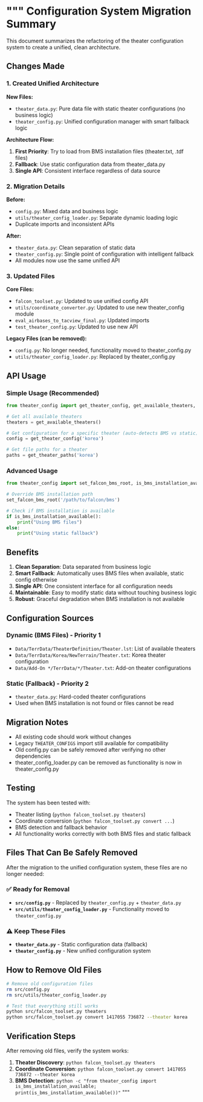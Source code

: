 """
Configuration System Migration Summary
=====================================

This document summarizes the refactoring of the theater configuration system
to create a unified, clean architecture.

## Changes Made

### 1. Created Unified Architecture

**New Files:**
- `theater_data.py`: Pure data file with static theater configurations (no business logic)
- `theater_config.py`: Unified configuration manager with smart fallback logic

**Architecture Flow:**
1. **First Priority**: Try to load from BMS installation files (theater.txt, .tdf files)
2. **Fallback**: Use static configuration data from theater_data.py
3. **Single API**: Consistent interface regardless of data source

### 2. Migration Details

**Before:**
- `config.py`: Mixed data and business logic
- `utils/theater_config_loader.py`: Separate dynamic loading logic
- Duplicate imports and inconsistent APIs

**After:**
- `theater_data.py`: Clean separation of static data
- `theater_config.py`: Single point of configuration with intelligent fallback
- All modules now use the same unified API

### 3. Updated Files

**Core Files:**
- `falcon_toolset.py`: Updated to use unified config API
- `utils/coordinate_converter.py`: Updated to use new theater_config module
- `eval_airbases_to_tacview_final.py`: Updated imports
- `test_theater_config.py`: Updated to use new API

**Legacy Files (can be removed):**
- `config.py`: No longer needed, functionality moved to theater_config.py
- `utils/theater_config_loader.py`: Replaced by theater_config.py

## API Usage

### Simple Usage (Recommended)
```python
from theater_config import get_theater_config, get_available_theaters, get_theater_paths

# Get all available theaters
theaters = get_available_theaters()

# Get configuration for a specific theater (auto-detects BMS vs static)
config = get_theater_config('korea')

# Get file paths for a theater
paths = get_theater_paths('korea')
```

### Advanced Usage
```python
from theater_config import set_falcon_bms_root, is_bms_installation_available

# Override BMS installation path
set_falcon_bms_root('/path/to/falcon/bms')

# Check if BMS installation is available
if is_bms_installation_available():
    print("Using BMS files")
else:
    print("Using static fallback")
```

## Benefits

1. **Clean Separation**: Data separated from business logic
2. **Smart Fallback**: Automatically uses BMS files when available, static config otherwise  
3. **Single API**: One consistent interface for all configuration needs
4. **Maintainable**: Easy to modify static data without touching business logic
5. **Robust**: Graceful degradation when BMS installation is not available

## Configuration Sources

### Dynamic (BMS Files) - Priority 1
- `Data/TerrData/TheaterDefinition/Theater.lst`: List of available theaters
- `Data/TerrData/Korea/NewTerrain/Theater.txt`: Korea theater configuration
- `Data/Add-On */TerrData/*/Theater.txt`: Add-on theater configurations

### Static (Fallback) - Priority 2
- `theater_data.py`: Hard-coded theater configurations
- Used when BMS installation is not found or files cannot be read

## Migration Notes

- All existing code should work without changes
- Legacy `THEATER_CONFIGS` import still available for compatibility
- Old config.py can be safely removed after verifying no other dependencies
- theater_config_loader.py can be removed as functionality is now in theater_config.py

## Testing

The system has been tested with:
- Theater listing (`python falcon_toolset.py theaters`)
- Coordinate conversion (`python falcon_toolset.py convert ...`)
- BMS detection and fallback behavior
- All functionality works correctly with both BMS files and static fallback

## Files That Can Be Safely Removed

After the migration to the unified configuration system, these files are no longer needed:

### ✅ Ready for Removal
- **`src/config.py`** - Replaced by `theater_config.py` + `theater_data.py`
- **`src/utils/theater_config_loader.py`** - Functionality moved to `theater_config.py`

### ⚠️ Keep These Files
- **`theater_data.py`** - Static configuration data (fallback)
- **`theater_config.py`** - New unified configuration system

## How to Remove Old Files

```bash
# Remove old configuration files
rm src/config.py
rm src/utils/theater_config_loader.py

# Test that everything still works
python src/falcon_toolset.py theaters
python src/falcon_toolset.py convert 1417055 736872 --theater korea
```

## Verification Steps

After removing old files, verify the system works:

1. **Theater Discovery**: `python falcon_toolset.py theaters`
2. **Coordinate Conversion**: `python falcon_toolset.py convert 1417055 736872 --theater korea`
3. **BMS Detection**: `python -c "from theater_config import is_bms_installation_available; print(is_bms_installation_available())"`
"""
